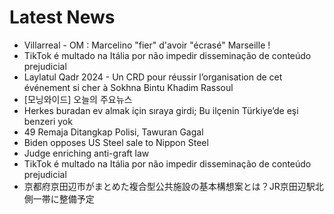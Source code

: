 # Latest News
-  Villarreal - OM : Marcelino "fier" d'avoir "écrasé" Marseille !
-  TikTok é multado na Itália por não impedir disseminação de conteúdo prejudicial
-  Laylatul Qadr 2024 - Un CRD pour réussir l’organisation de cet événement si cher à Sokhna Bintu Khadim Rassoul
-  [모닝와이드] 오늘의 주요뉴스
-  Herkes buradan ev almak için sıraya girdi; Bu ilçenin Türkiye’de eşi benzeri yok
-  49 Remaja Ditangkap Polisi, Tawuran Gagal
-  Biden opposes US Steel sale to Nippon Steel
-  Judge enriching anti-graft law
-  TikTok é multado na Itália por não impedir disseminação de conteúdo prejudicial
-  京都府京田辺市がまとめた複合型公共施設の基本構想案とは？JR京田辺駅北側一帯に整備予定
